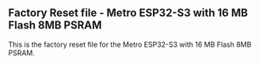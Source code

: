 ## Factory Reset file - Metro ESP32-S3 with 16 MB Flash 8MB PSRAM

This is the factory reset file for the Metro ESP32-S3 with 16 MB Flash 8MB PSRAM.